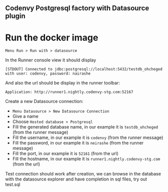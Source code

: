 ## Codenvy Postgresql factory with Datasource plugin

# Run the docker image

    Menu Run > Run with > datasource

In the Runner console view it should display

    [STDOUT] Connected to jdbc:postgresql://localhost:5432/testdb_ohcheged with user: codenvy, password: nairashe
    
And also the url should be display in the runner toolbar:

    Application: http://runner1.nightly.codenvy-stg.com:52167


Create a new Datasource connection:

 - `Menu Datasource > New Datasource Connection`
 - Give a name
 - Choose `Hosted database > Postgresql`
 - Fill the generated database name, in our example it is `testdb_ohcheged` (from the runner message)
 - Fill the username, in our example it is `codenvy` (from the runner message)
 - Fill the password, in our example it is `neirashe` (from the runner message)
 - Fill the port, in our example it is `52161` (from the url)
 - Fill the hostname, in our example it is `runner1.nightly.codenvy-stg.com` (from the url)

Test connection should work
after creation, we can browse in the database with the datasource explorer and have completion in sql files, try out test.sql